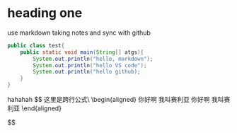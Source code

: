 # heading one 
use markdown taking notes and sync with github

```java
public class test{
    public static void main(String[] atgs){
        System.out.println("hello, markdown");
        System.out.println("hello VS code");
        System.out.println("hello github);
    }
}
``` 

hahahah
$$
这里是跨行公式\\
\begin{aligned}
     你好啊 我叫赛利亚
     你好啊 我叫赛利亚
\end{aligned}

$$